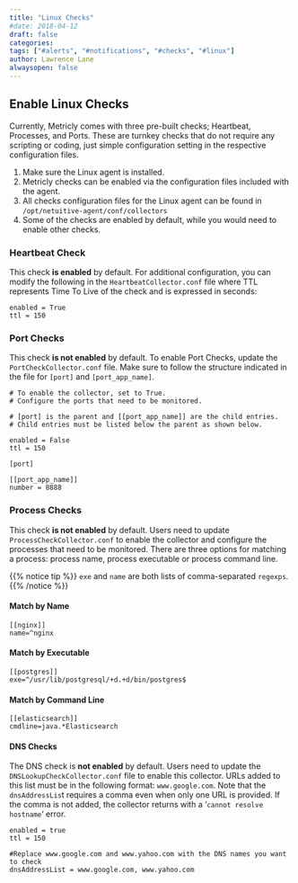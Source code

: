 ```yaml
---
title: "Linux Checks"
#date: 2018-04-12
draft: false
categories:
tags: ["#alerts", "#notifications", "#checks", "#linux"]
author: Lawrence Lane
alwaysopen: false
---
```


## Enable Linux Checks
Currently, Metricly comes with three pre-built checks; Heartbeat, Processes, and Ports. These are turnkey checks that do not require any scripting or coding, just simple configuration setting in the respective configuration files.

1. Make sure the Linux agent is installed.
2. Metricly checks can be enabled via the configuration files included with the agent.
3. All checks configuration files for the Linux agent can be found in ``/opt/netuitive-agent/conf/collectors``
4. Some of the checks are enabled by default, while you would need to enable other checks.

### Heartbeat Check
This check **is enabled** by default. For additional configuration, you can modify the following in the `HeartbeatCollector.conf` file where TTL represents Time To Live of the check and is expressed in seconds:

```
enabled = True
ttl = 150
```

### Port Checks
This check **is not enabled** by default. To enable Port Checks, update the `PortCheckCollector.conf` file. Make sure to follow the structure indicated in the file for ``[port]`` and ``[port_app_name]``.

```
# To enable the collector, set to True.
# Configure the ports that need to be monitored.

# [port] is the parent and [[port_app_name]] are the child entries.  
# Child entries must be listed below the parent as shown below.

enabled = False
ttl = 150

[port]

[[port_app_name]]
number = 8888
```

### Process Checks
This check **is not enabled** by default. Users need to update `ProcessCheckCollector.conf` to enable the collector and configure the processes that need to be monitored. There are three options for matching a process: process name, process executable or process command line.

{{% notice tip %}}
`exe` and `name` are both lists of comma-separated `regexps`.
{{% /notice %}}

#### Match by Name

```
[[nginx]]
name=^nginx
```

#### Match by Executable

```
[[postgres]]
exe=^/usr/lib/postgresql/+d.+d/bin/postgres$
```

#### Match by Command Line

```
[[elasticsearch]]
cmdline=java.*Elasticsearch
```

#### DNS Checks
The DNS check is **not enabled** by default. Users need to update the `DNSLookupCheckCollector.conf` file to enable this collector. URLs added to this list must be in the following format: `www.google.com`.  Note that the `dnsAddressLis`t requires a comma even when only one URL is provided. If the comma is not added, the collector returns with a ‘`cannot resolve hostname`‘ error.

```
enabled = true
ttl = 150

#Replace www.google.com and www.yahoo.com with the DNS names you want to check
dnsAddressList = www.google.com, www.yahoo.com
```
